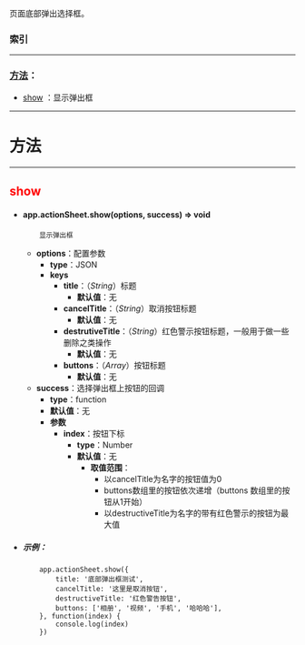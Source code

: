 
页面底部弹出选择框。


###	索引
***
###	[方法](#方法)：

*	[show](#show) ：显示弹出框


***
#	<div id="方法">方法</div>
***

##	<div id="show" style="color:red">show</div>

	

-	####	app.actionSheet.show(options, success)   ⇒ void 

			显示弹出框

	-	**options**：配置参数
		-	**type**：JSON
		-	**keys**
			-	**title**：（*String*）标题
				-	**默认值**：无
			-	**cancelTitle**：（*String*）取消按钮标题
				-	**默认值**：无
			-	**destrutiveTitle**：（*String*）红色警示按钮标题，一般用于做一些删除之类操作
				-	**默认值**：无
			-	**buttons**：（*Array*）按钮标题
				-	**默认值**：无
	-	**success**：选择弹出框上按钮的回调
		-	**type**：function
		-	**默认值**：无
		-	**参数**
			-	**index**：按钮下标
				-	**type**：Number
				-	**默认值**：无
					-	**取值范围**：
						-	以cancelTitle为名字的按钮值为0
						-	buttons数组里的按钮依次递增（buttons 数组里的按钮从1开始）
						-	以destructiveTitle为名字的带有红色警示的按钮为最大值
					

-	#####	示例：

			app.actionSheet.show({
			    title: '底部弹出框测试',
			    cancelTitle: '这里是取消按钮',
			    destructiveTitle: '红色警告按钮',
			    buttons: ['相册', '视频', '手机', '哈哈哈'],
			}, function(index) {
			    console.log(index)
			})

